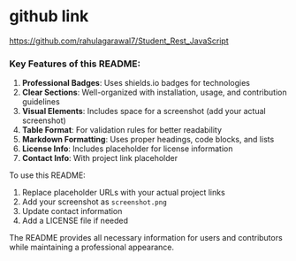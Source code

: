 # github link
https://github.com/rahulagarawal7/Student_Rest_JavaScript

### Key Features of this README:

1. **Professional Badges**: Uses shields.io badges for technologies
2. **Clear Sections**: Well-organized with installation, usage, and contribution guidelines
3. **Visual Elements**: Includes space for a screenshot (add your actual screenshot)
4. **Table Format**: For validation rules for better readability
5. **Markdown Formatting**: Uses proper headings, code blocks, and lists
6. **License Info**: Includes placeholder for license information
7. **Contact Info**: With project link placeholder

To use this README:
1. Replace placeholder URLs with your actual project links
2. Add your screenshot as `screenshot.png`
3. Update contact information
4. Add a LICENSE file if needed

The README provides all necessary information for users and contributors while maintaining a professional appearance.
